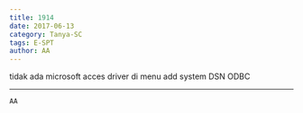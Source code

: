 ```yaml
---
title: 1914
date: 2017-06-13
category: Tanya-SC
tags: E-SPT
author: AA
---
```


tidak ada microsoft acces driver di menu add system DSN ODBC

---



`AA`
